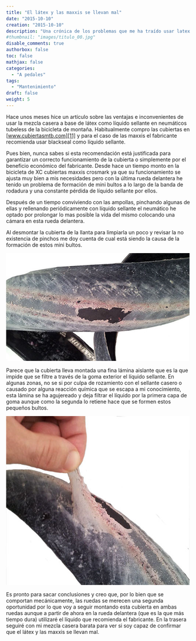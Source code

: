 ```yaml
---
title: "El látex y las maxxis se llevan mal"
date: "2015-10-10"
creation: "2015-10-10"
description: "Una crónica de los problemas que me ha traído usar latex con cubiertas maxxis"
#thumbnail: "images/titulo_00.jpg"
disable_comments: true
authorbox: false
toc: false
mathjax: false
categories:
  - "A pedales"
tags:
  - "Mantenimiento"
draft: false
weight: 5
---
```

Hace unos meses hice un artículo sobre las ventajas e inconvenientes de usar la mezcla casera a base de látex como líquido sellante en neumáticos tubeless de la bicicleta de montaña. Habitualmente compro las cubiertas en [www.cubiertasmtb.com][11] y para el caso de las maxxis el fabricante recomienda usar blackseal como líquido sellante.

Pues bien, nunca sabes si esta recomendación está justificada para garantizar un correcto funcionamiento de la cubierta o simplemente por el beneficio económico del fabricante. Desde hace un tiempo monto en la bicicleta de XC cubiertas maxxis crosmark ya que su funcionamiento se ajusta muy bien a mis necesidades pero con la última rueda delantera he tenido un problema de formación de mini bultos a lo largo de la banda de rodadura y una constante pérdida de líquido sellante por ellos.

Después de un tiempo conviviendo con las ampollas, pinchando algunas de ellas y rellenando periódicamente con líquido sellante el neumático he optado por prolongar lo mas posible la vida del mismo colocando una cámara en esta rueda delantera.

Al desmontar la cubierta de la llanta para limpiarla un poco y revisar la no existencia de pinchos me doy cuenta de cual está siendo la causa de la formación de estos mini bultos.

![imagen][1]

Parece que la cubierta lleva montada una fina lámina aislante que es la que impide que se filtre a través de la goma exterior el líquido sellante. En algunas zonas, no se si por culpa de rozamiento con el sellante casero o causado por alguna reacción química que se escapa a mi conocimiento, esta lámina se ha agujereado y deja filtrar el líquido por la primera capa de goma aunque como la segunda lo retiene hace que se formen estos pequeños bultos.

![imagen][2]

Es pronto para sacar conclusiones y creo que, por lo bien que se comportan mecánicamente, las ruedas se merecen una segunda oportunidad por lo que voy a seguir montando esta cubierta en ambas ruedas aunque a partir de ahora en la rueda delantera (que es la que más tiempo dura) utilizaré el líquido que recomienda el fabricante. En la trasera seguiré con mi mezcla casera barata para ver si soy capaz de confirmar que el látex y las maxxis se llevan mal.

[1]: /images/20151008_crossmark_agujero.jpg
[2]: /images/20151008_crossmark_lamina.jpg

[11]: http://www.cubiertasmtb.com